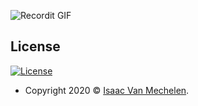

![Recordit GIF](http://g.recordit.co/zd10xpz2qI.gif)

<!--
### Hi there 👋
**vanmeciv/vanmeciv** is a ✨ _special_ ✨ repository because its `README.md` (this file) appears on your GitHub profile.

Here are some ideas to get you started:

- 🔭 I’m currently working on ...
- 🌱 I’m currently learning ...
- 👯 I’m looking to collaborate on ...
- 🤔 I’m looking for help with ...
- 💬 Ask me about ...
- 📫 How to reach me: ...
- 😄 Pronouns: ...
- ⚡ Fun fact: ...


## Table of Contents

- [Features](#features)
- [Contributing](#contributing)
- [Team](#team)
- [FAQ](#faq)
- [Support](#support)
- [License](#license)
-->

## License

[![License](http://img.shields.io/:license-mit-blue.svg?style=flat-square)](http://badges.mit-license.org)

- Copyright 2020 © <a href="https://geospatial.is" target="_blank">Isaac Van Mechelen</a>.
